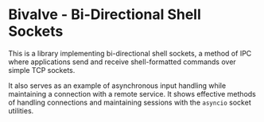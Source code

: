 # Bivalve - Bi-Directional Shell Sockets
This is a library implementing bi-directional shell sockets, a method of
IPC where applications send and receive shell-formatted commands over
simple TCP sockets.

It also serves as an  example of asynchronous input handling while maintaining a
connection with a remote service.  It shows effective methods of handling
connections and maintaining sessions with the `asyncio` socket utilities.
